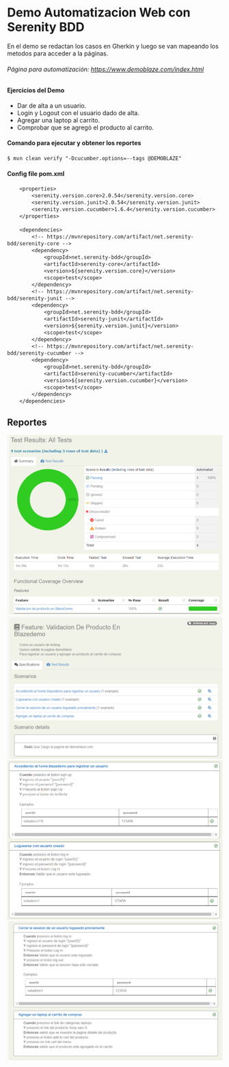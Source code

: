 # Demo Automatizacion Web con Serenity BDD

En el demo se redactan los casos en Gherkin y luego se van mapeando los metodos para acceder a la páginas.

###### Página para automatización: https://www.demoblaze.com/index.html

#### Ejercicios del Demo

- Dar de alta a un usuario.
- Login y Logout con el usuario dado de alta.
- Agregar una laptop al carrito.
- Comprobar que se agregó el producto al carrito.

#### Comando para ejecutar y obtener los reportes

```
$ mvn clean verify "-Dcucumber.options=--tags @DEMOBLAZE"
```

#### Config file pom.xml

```
    <properties>
        <serenity.version.core>2.0.54</serenity.version.core>
        <serenity.version.junit>2.0.54</serenity.version.junit>
        <serenity.version.cucumber>1.6.4</serenity.version.cucumber>
    </properties>
    
    <dependencies>
        <!-- https://mvnrepository.com/artifact/net.serenity-bdd/serenity-core -->
        <dependency>
            <groupId>net.serenity-bdd</groupId>
            <artifactId>serenity-core</artifactId>
            <version>${serenity.version.core}</version>
            <scope>test</scope>
        </dependency>
        <!-- https://mvnrepository.com/artifact/net.serenity-bdd/serenity-junit -->
        <dependency>
            <groupId>net.serenity-bdd</groupId>
            <artifactId>serenity-junit</artifactId>
            <version>${serenity.version.junit}</version>
            <scope>test</scope>
        </dependency>
        <!-- https://mvnrepository.com/artifact/net.serenity-bdd/serenity-cucumber -->
        <dependency>
            <groupId>net.serenity-bdd</groupId>
            <artifactId>serenity-cucumber</artifactId>
            <version>${serenity.version.cucumber}</version>
            <scope>test</scope>
        </dependency>
    </dependencies>
```

## Reportes

![Reporte01](src/assets/images/Screenshot_1.png)
![Reporte02](src/assets/images/Screenshot_2.png)
![Reporte03](src/assets/images/Screenshot_3.png)
![Reporte04](src/assets/images/Screenshot_4.png)
